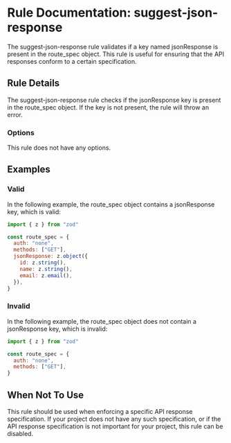 # Rule Documentation: suggest-json-response

The suggest-json-response rule validates if a key named jsonResponse is present in the route_spec object. This rule is useful for ensuring that the API responses conform to a certain specification.

## Rule Details

The suggest-json-response rule checks if the jsonResponse key is present in the route_spec object. If the key is not present, the rule will throw an error.

### Options

This rule does not have any options.

## Examples

### Valid

In the following example, the route_spec object contains a jsonResponse key, which is valid:

```javascript
import { z } from "zod"

const route_spec = {
  auth: "none",
  methods: ["GET"],
  jsonResponse: z.object({
    id: z.string(),
    name: z.string(),
    email: z.email(),
  }),
}
```

### Invalid

In the following example, the route_spec object does not contain a jsonResponse key, which is invalid:

```javascript
import { z } from "zod"

const route_spec = {
  auth: "none",
  methods: ["GET"],
}
```

## When Not To Use

This rule should be used when enforcing a specific API response specification. If your project does not have any such specification, or if the API response specification is not important for your project, this rule can be disabled.
